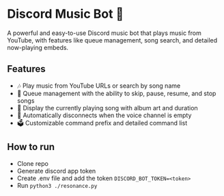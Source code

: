 # Discord Music Bot 🎵

A powerful and easy-to-use Discord music bot that plays music from YouTube, with features like queue management, song search, and detailed now-playing embeds.

## Features

- 🎶 Play music from YouTube URLs or search by song name
- 📜 Queue management with the ability to skip, pause, resume, and stop songs
- 📜 Display the currently playing song with album art and duration
- 🚪 Automatically disconnects when the voice channel is empty
- 🗳️ Customizable command prefix and detailed command list

## How to run

- Clone repo
- Generate discord app token
- Create .env file and add the token ```DISCORD_BOT_TOKEN=<token>```
- Run ```python3 ./resonance.py```